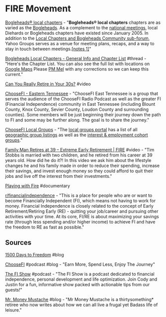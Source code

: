 # FIRE Movement

[Bogleheads® local chapters](https://www.bogleheads.org/wiki/Bogleheads%C2%AE_local_chapters) - "**Bogleheads® local chapters** chapters are as varied as the [Bogleheads](https://www.bogleheads.org/wiki/Bogleheads). As a complement to the [national meetings](https://www.bogleheads.org/wiki/Bogleheads%C2%AE_convention_meetings), local Diehards or Bogleheads chapters have existed since January 2005. In addition to the [Local Chapters and Bogleheads Community sub-forum](http://www.bogleheads.org/forum/viewforum.php?f=9), Yahoo Groups serves as a venue for meeting plans, recaps, and a way to stay in touch between meetings.[\[notes 1\]](https://www.bogleheads.org/wiki/Bogleheads%C2%AE_local_chapters#cite_note-1)"

[Bogleheads Local Chapters - General Info and Chapter List](https://www.bogleheads.org/forum/viewtopic.php?f=9&t=778) \#thread - "Here's the Chapter List. You can also see the full list with locations on [Google Maps](https://www.google.com/maps/d/viewer?mid=1KX-WSvjOwmi1fLocIrz5wHiBB7s&ll=-8.928487062665516%2C-37.328274392187495&z=2) Please [PM Mel](http://www.bogleheads.org/forum/ucp.php?i=pm&mode=compose&u=25) with any corrections so we can keep this current."

[Can You Really Retire in Your 30s?](https://www.youtube.com/watch?v=8si7cqw9wm0&feature=youtu.be) \#video

[ChooseFI - Eastern Tennessee](https://www.facebook.com/groups/ChooseFIEasternTennessee/) - "ChooseFI East Tennessee is a group that serves the audience of the ChooseFI Radio Podcast as well as the greater FI \(Financial Independence\) community in East Tennessee \(including Blount County, Knox County, Sevier County, Loudon County and surrounding counties\). Some members will be just beginning their journey down the path to FI and some may be further along. The goal is to share the journey."

[ChooseFI Local Groups](https://www.choosefi.com/local-groups/) - "The [local groups portal](https://apps.choosefi.com/local-groups/) has a list of all [geographic group listings](https://apps.choosefi.com/local-groups/) as well as the [interest & employment cohort groups](https://apps.choosefi.com/local-groups/cohorts/)."

[Family Man Retires at 39 – Extreme Early Retirement \| FIRE](https://www.youtube.com/watch?v=8yNsKxbq0Ak&feature=youtu.be) \#video - "Tim Stobbs is married with two children, and he retired from his career at 39 years old.  How did he do it?!  In this video we ask him about the lifestyle changes he and his family made in order to reduce their spending, increase their savings, and invest enough money so they could afford to quit their jobs and live off the interest from their investments."

[Playing with Fire](https://www.playingwithfire.co/) \#documentary

[r/financialindependence](https://www.reddit.com/r/financialindependence/) - "This is a place for people who are or want to become Financially Independent \(FI\), which means not having to work for money. Financial Independence is closely related to the concept of Early Retirement/Retiring Early \(RE\) - quitting your job/career and pursuing other activities with your time. At its core, FI/RE is about maximizing your savings rate \(through less spending and/or higher income\) to achieve FI and have the freedom to RE as fast as possible."

## Sources

[1500 Days to Freedom](https://www.1500days.com/) \#blog

[ChooseFI](https://www.choosefi.com/) \#podcast \#blog - "Earn More, Spend Less, Enjoy The Journey"

[The FI Show](https://thefishow.com/) \#podcast - "The FI Show is a podcast dedicated to financial independence, personal development and life optimization. Join Cody and Justin for a fun, informative show packed with actionable tips from our guests!"

[Mr. Money Mustache](https://www.mrmoneymustache.com/) \#blog - "Mr Money Mustache is a thirtysomething\* retiree who now writes about how we can all live a frugal yet Badass life of leisure."

